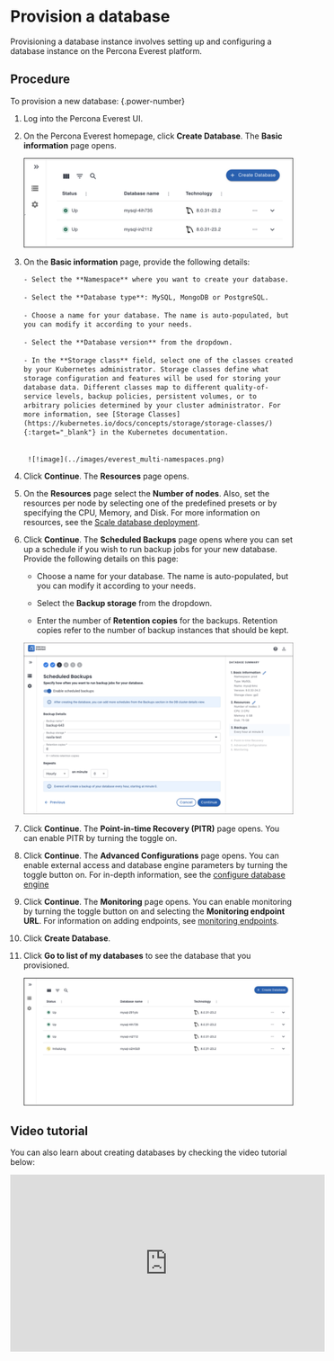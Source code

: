# Provision a database

Provisioning a database instance involves setting up and configuring a database instance on the Percona Everest platform.

## Procedure

To provision a new database:
{.power-number}

1. Log into the Percona Everest UI.

2. On the Percona Everest homepage, click **Create Database**. The **Basic information** page opens.

    ![!image](../images/everest_db_provision.png)

3. On the **Basic information** page, provide the following details:

       - Select the **Namespace** where you want to create your database.

       - Select the **Database type**: MySQL, MongoDB or PostgreSQL.

       - Choose a name for your database. The name is auto-populated, but you can modify it according to your needs.

       - Select the **Database version** from the dropdown.

       - In the **Storage class** field, select one of the classes created by your Kubernetes administrator. Storage classes define what storage configuration and features will be used for storing your database data. Different classes map to different quality-of-service levels, backup policies, persistent volumes, or to arbitrary policies determined by your cluster administrator. For more information, see [Storage Classes](https://kubernetes.io/docs/concepts/storage/storage-classes/){:target="_blank"} in the Kubernetes documentation. 


        ![!image](../images/everest_multi-namespaces.png)


4. Click **Continue**. The **Resources** page opens.

5. On the **Resources** page select the **Number of nodes**. Also, set the resources per node by selecting one of the predefined presets or by specifying the CPU, Memory, and Disk. For more information on resources, see the [Scale database deployment](../use/scaling.md).

6. Click **Continue**. The **Scheduled Backups** page opens where you can set up a schedule if you wish to run backup jobs for your new database. Provide the following details on this page:

    - Choose a name for your database. The name is auto-populated, but you can modify it according to your needs.
    
    - Select the **Backup storage** from the dropdown.
    
    - Enter the number of **Retention copies** for the backups. Retention copies refer to the number of backup instances that should be kept.

    ![!image](../images/everest_scheduled_backups.png)    

7. Click **Continue**. The **Point-in-time Recovery (PITR)** page opens. You can enable PITR by turning the toggle on.

8. Click **Continue**. The **Advanced Configurations** page opens. You can enable external access and database engine parameters by turning the toggle button on. For in-depth information, see the [configure database engine](../configure/db_engine_config.md)

9. Click **Continue**. The **Monitoring** page opens. You can enable monitoring by turning the toggle button on and selecting the **Monitoring endpoint URL**. For information on adding endpoints, see [monitoring endpoints](../use/monitor_endpoints.md).

10. Click **Create Database**.

11. Click **Go to list of my databases** to see the database that you provisioned.

    ![!image](../images/everest_provisioned_db.png)

## Video tutorial

You can also learn about creating databases by checking the video tutorial below:

<iframe width="560" height="315" src="https://www.youtube.com/embed/Oq1XKB8VXUk?si=JBLVJ9zBfpHGxL2I" title="YouTube video player" frameborder="0" allow="accelerometer; autoplay; clipboard-write; encrypted-media; gyroscope; picture-in-picture; web-share" allowfullscreen></iframe>
